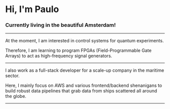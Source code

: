 # Hi, I'm Paulo

### Currently living in the beautiful Amsterdam!

---

At the moment, I am interested in control systems for quantum experiments.

Therefore, I am learning to program FPGAs (Field-Programmable Gate Arrays) to act as high-frequency signal generators.

---

I also work as a full-stack developer for a scale-up company in the maritime sector.

Here, I mainly focus on AWS and various frontend/backend shenanigans to build robust data pipelines that grab data from ships scattered all around the globe.

---
